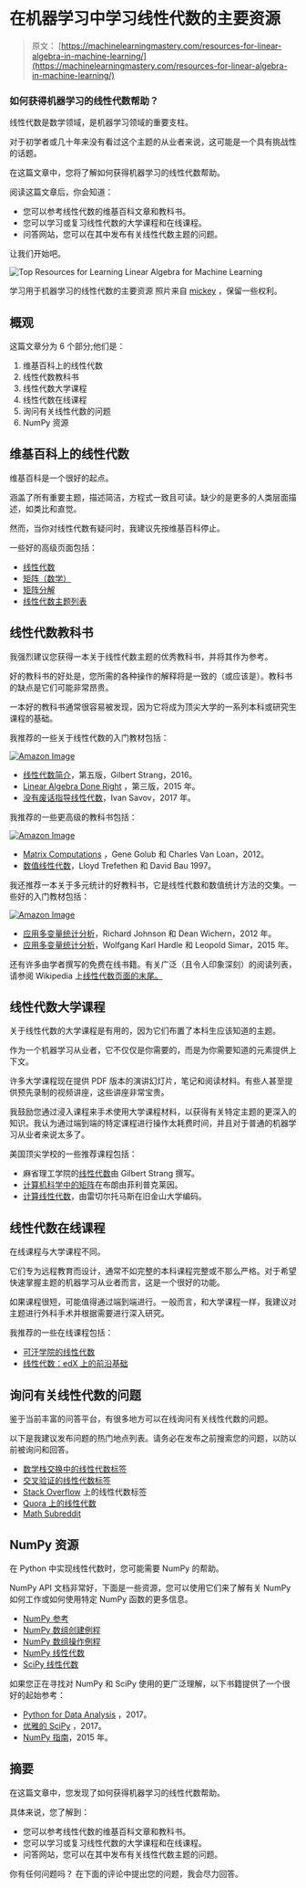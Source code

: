 # 在机器学习中学习线性代数的主要资源

> 原文： [https://machinelearningmastery.com/resources-for-linear-algebra-in-machine-learning/](https://machinelearningmastery.com/resources-for-linear-algebra-in-machine-learning/)

### 如何获得机器学习的线性代数帮助？

线性代数是数学领域，是机器学习领域的重要支柱。

对于初学者或几十年来没有看过这个主题的从业者来说，这可能是一个具有挑战性的话题。

在这篇文章中，您将了解如何获得机器学习的线性代数帮助。

阅读这篇文章后，你会知道：

*   您可以参考线性代数的维基百科文章和教科书。
*   您可以学习或复习线性代数的大学课程和在线课程。
*   问答网站，您可以在其中发布有关线性代数主题的问题。

让我们开始吧。

![Top Resources for Learning Linear Algebra for Machine Learning](img/8be6a63c566492aab63d91eddca300ca.jpg)

学习用于机器学习的线性代数的主要资源
照片来自 [mickey](https://www.flickr.com/photos/mc-pictures/7870273950/) ，保留一些权利。

## 概观

这篇文章分为 6 个部分;他们是：

1.  维基百科上的线性代数
2.  线性代数教科书
3.  线性代数大学课程
4.  线性代数在线课程
5.  询问有关线性代数的问题
6.  NumPy 资源

## 维基百科上的线性代数

维基百科是一个很好的起点。

涵盖了所有重要主题，描述简洁，方程式一致且可读。缺少的是更多的人类层面描述，如类比和直觉。

然而，当你对线性代数有疑问时，我建议先按维基百科停止。

一些好的高级页面包括：

*   [线性代数](https://en.wikipedia.org/wiki/Linear_algebra)
*   [矩阵（数学）](https://en.wikipedia.org/wiki/Matrix_(mathematics))
*   [矩阵分解](https://en.wikipedia.org/wiki/Matrix_decomposition)
*   [线性代数主题列表](https://en.wikipedia.org/wiki/List_of_linear_algebra_topics)

## 线性代数教科书

我强烈建议您获得一本关于线性代数主题的优秀教科书，并将其作为参考。

好的教科书的好处是，您所需的各种操作的解释将是一致的（或应该是）。教科书的缺点是它们可能非常昂贵。

一本好的教科书通常很容易被发现，因为它将成为顶尖大学的一系列本科或研究生课程的基础。

我推荐的一些关于线性代数的入门教材包括：

[![Amazon Image](img/3cc8a497a530923ebb0e1ef181f6ebca.jpg)](http://www.amazon.com/dp/0980232775?tag=inspiredalgor-20)

*   [线性代数简介](http://amzn.to/2j2J0g4)，第五版，Gilbert Strang，2016。
*   [Linear Algebra Done Right](http://amzn.to/2BGuEqI) ，第三版，2015 年。
*   [没有废话指导线性代数](http://amzn.to/2k76D4C)，Ivan Savov，2017 年。

我推荐的一些更高级的教科书包括：

[![Amazon Image](img/b0247dafd69e30cc6ef47f677b4be225.jpg)](http://www.amazon.com/dp/1421407949?tag=inspiredalgor-20)

*   [Matrix Computations](http://amzn.to/2B9xnLD) ，Gene Golub 和 Charles Van Loan，2012。
*   [数值线性代数](http://amzn.to/2kjEF4S)，Lloyd Trefethen 和 David Bau 1997。

我还推荐一本关于多元统计的好教科书，它是线性代数和数值统计方法的交集。一些好的入门教材包括：

[![Amazon Image](img/38733a50929fef3faefc1ce0ca977dc5.jpg)](http://www.amazon.com/dp/8120345878?tag=inspiredalgor-20)

*   [应用多变量统计分析](http://amzn.to/2AUcEc5)，Richard Johnson 和 Dean Wichern，2012 年。
*   [应用多变量统计分析](http://amzn.to/2AWIViz)，Wolfgang Karl Hardle 和 Leopold Simar，2015 年。

还有许多由学者撰写的免费在线书籍。有关广泛（且令人印象深刻）的阅读列表，请参阅 Wikipedia 上[线性代数页面的末尾。](https://en.wikipedia.org/wiki/Linear_algebra#Further_reading)

## 线性代数大学课程

关于线性代数的大学课程是有用的，因为它们布置了本科生应该知道的主题。

作为一个机器学习从业者，它不仅仅是你需要的，而是为你需要知道的元素提供上下文。

许多大学课程现在提供 PDF 版本的演讲幻灯片，笔记和阅读材料。有些人甚至提供预先录制的视频讲座，这些讲座非常宝贵。

我鼓励您通过浸入课程来手术使用大学课程材料，以获得有关特定主题的更深入的知识。我认为通过端到端的特定课程进行操作太耗费时间，并且对于普通的机器学习从业者来说太多了。

美国顶尖学校的一些推荐课程包括：

*   麻省理工学院的[线性代数](https://ocw.mit.edu/courses/mathematics/18-06-linear-algebra-spring-2010/index.htm)由 Gilbert Strang 撰写。
*   [计算机科学中的矩阵](http://cs.brown.edu/courses/cs053/current/index.htm)在布朗由菲利普克莱因。
*   [计算线性代数](https://github.com/fastai/numerical-linear-algebra/)，由雷切尔托马斯在旧金山大学编码。

## 线性代数在线课程

在线课程与大学课程不同。

它们专为远程教育而设计，通常不如完整的本科课程完整或不那么严格。对于希望快速掌握主题的机器学习从业者而言，这是一个很好的功能。

如果课程很短，可能值得通过端到端进行。一般而言，和大学课程一样，我建议对主题进行外科手术并根据需要进行深入研究。

我推荐的一些在线课程包括：

*   [可汗学院的线性代数](https://www.khanacademy.org/math/linear-algebra)
*   [线性代数：edX 上的前沿基础](https://www.edx.org/course/laff-linear-algebra-foundations-to-frontiers)

## 询问有关线性代数的问题

鉴于当前丰富的问答平台，有很多地方可以在线询问有关线性代数的问题。

以下是我建议发布问题的热门地点列表。请务必在发布之前搜索您的问题，以防以前被询问和回答。

*   [数学栈交换中的线性代数标签](https://math.stackexchange.com/?tags=linear-algebra)
*   [交叉验证的线性代数标签](https://stats.stackexchange.com/questions/tagged/linear-algebra)
*   [Stack Overflow](https://stackoverflow.com/questions/tagged/linear-algebra) 上的线性代数标签
*   [Quora 上的线性代数](https://www.quora.com/topic/Linear-Algebra)
*   [Math Subreddit](https://www.reddit.com/r/math/)

## NumPy 资源

在 Python 中实现线性代数时，您可能需要 NumPy 的帮助。

NumPy API 文档非常好，下面是一些资源，您可以使用它们来了解有关 NumPy 如何工作或如何使用特定 NumPy 函数的更多信息。

*   [NumPy 参考](https://docs.scipy.org/doc/numpy/reference/)
*   [NumPy 数组创建例程](https://docs.scipy.org/doc/numpy/reference/routines.array-creation.html)
*   [NumPy 数组操作例程](https://docs.scipy.org/doc/numpy/reference/routines.array-manipulation.html)
*   [NumPy 线性代数](https://docs.scipy.org/doc/numpy/reference/routines.linalg.html)
*   [SciPy 线性代数](https://docs.scipy.org/doc/scipy/reference/linalg.html)

如果您正在寻找对 NumPy 和 SciPy 使用的更广泛理解，以下书籍提供了一个很好的起始参考：

*   [Python for Data Analysis](http://amzn.to/2B1sfXi) ，2017。
*   [优雅的 SciPy](http://amzn.to/2yujXnT) ，2017。
*   [NumPy 指南](http://amzn.to/2j3kEzd)，2015 年。

## 摘要

在这篇文章中，您发现了如何获得机器学习的线性代数帮助。

具体来说，您了解到：

*   您可以参考线性代数的维基百科文章和教科书。
*   您可以学习或复习线性代数的大学课程和在线课程。
*   问答网站，您可以在其中发布有关线性代数主题的问题。

你有任何问题吗？
在下面的评论中提出您的问题，我会尽力回答。
